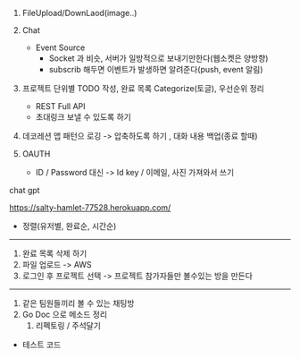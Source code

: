 1. FileUpload/DownLaod(image..)
2. Chat
   - Event Source
     - Socket 과 비슷, 서버가 일방적으로 보내기만한다(웹소켓은 양방향)
     - subscrib 해두면 이벤트가 발생하면 알려준다(push, event 알림)
3. 프로젝트 단위별 TODO 작성, 완료 목록 Categorize(토글), 우선순위 정리
   - REST Full API
   - 초대링크 보낼 수 있도록 하기
4. 데코레션 앱 패턴으 로깅 -> 압축하도록 하기 , 대화 내용 백업(종료 할때)

5. OAUTH
   - ID / Password 대신 -> Id key / 이메일, 사진 가져와서 쓰기

chat gpt 


https://salty-hamlet-77528.herokuapp.com/



- 정렬(유저별, 완료순, 시간순)
---------------------------------------------------------------------------------------------------------------------
1. 완료 목록 삭제 하기
2. 파일 업로드 -> AWS
3. 로그인 후 프로젝트 선택 -> 프로젝트 참가자들만 볼수있는 방을 만든다
---------------------------------------------------------------------------------------------------------------------
1. 같은 팀원들끼리 볼 수 있는 채팅방
2. Go Doc 으로 메소드 정리
   1. 리펙토링 / 주석달기
- 테스트 코드